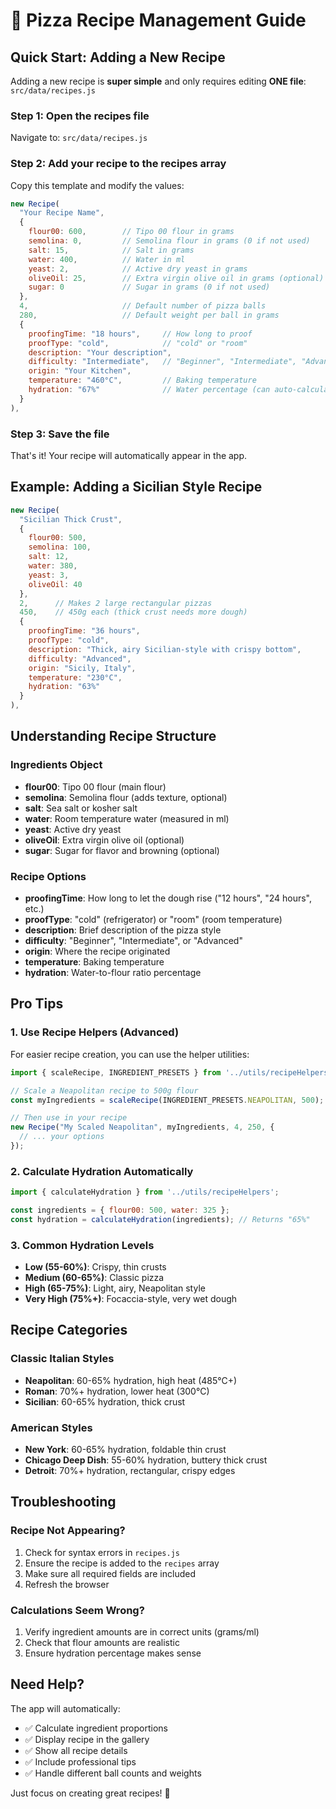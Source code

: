 # 🍕 Pizza Recipe Management Guide

## Quick Start: Adding a New Recipe

Adding a new recipe is **super simple** and only requires editing **ONE file**: `src/data/recipes.js`

### Step 1: Open the recipes file
Navigate to: `src/data/recipes.js`

### Step 2: Add your recipe to the recipes array
Copy this template and modify the values:

```javascript
new Recipe(
  "Your Recipe Name",
  { 
    flour00: 600,        // Tipo 00 flour in grams
    semolina: 0,         // Semolina flour in grams (0 if not used)
    salt: 15,            // Salt in grams
    water: 400,          // Water in ml
    yeast: 2,            // Active dry yeast in grams
    oliveOil: 25,        // Extra virgin olive oil in grams (optional)
    sugar: 0             // Sugar in grams (0 if not used)
  },
  4,                     // Default number of pizza balls
  280,                   // Default weight per ball in grams
  { 
    proofingTime: "18 hours",     // How long to proof
    proofType: "cold",            // "cold" or "room"
    description: "Your description",
    difficulty: "Intermediate",   // "Beginner", "Intermediate", "Advanced"
    origin: "Your Kitchen",
    temperature: "460°C",         // Baking temperature
    hydration: "67%"              // Water percentage (can auto-calculate)
  }
),
```

### Step 3: Save the file
That's it! Your recipe will automatically appear in the app.

## Example: Adding a Sicilian Style Recipe

```javascript
new Recipe(
  "Sicilian Thick Crust",
  { 
    flour00: 500, 
    semolina: 100, 
    salt: 12, 
    water: 380, 
    yeast: 3, 
    oliveOil: 40 
  },
  2,      // Makes 2 large rectangular pizzas
  450,    // 450g each (thick crust needs more dough)
  { 
    proofingTime: "36 hours", 
    proofType: "cold",
    description: "Thick, airy Sicilian-style with crispy bottom",
    difficulty: "Advanced",
    origin: "Sicily, Italy",
    temperature: "230°C",
    hydration: "63%"
  }
),
```

## Understanding Recipe Structure

### Ingredients Object
- **flour00**: Tipo 00 flour (main flour)
- **semolina**: Semolina flour (adds texture, optional)
- **salt**: Sea salt or kosher salt
- **water**: Room temperature water (measured in ml)
- **yeast**: Active dry yeast
- **oliveOil**: Extra virgin olive oil (optional)
- **sugar**: Sugar for flavor and browning (optional)

### Recipe Options
- **proofingTime**: How long to let the dough rise ("12 hours", "24 hours", etc.)
- **proofType**: "cold" (refrigerator) or "room" (room temperature)
- **description**: Brief description of the pizza style
- **difficulty**: "Beginner", "Intermediate", or "Advanced"
- **origin**: Where the recipe originated
- **temperature**: Baking temperature
- **hydration**: Water-to-flour ratio percentage

## Pro Tips

### 1. Use Recipe Helpers (Advanced)
For easier recipe creation, you can use the helper utilities:

```javascript
import { scaleRecipe, INGREDIENT_PRESETS } from '../utils/recipeHelpers';

// Scale a Neapolitan recipe to 500g flour
const myIngredients = scaleRecipe(INGREDIENT_PRESETS.NEAPOLITAN, 500);

// Then use in your recipe
new Recipe("My Scaled Neapolitan", myIngredients, 4, 250, {
  // ... your options
});
```

### 2. Calculate Hydration Automatically
```javascript
import { calculateHydration } from '../utils/recipeHelpers';

const ingredients = { flour00: 500, water: 325 };
const hydration = calculateHydration(ingredients); // Returns "65%"
```

### 3. Common Hydration Levels
- **Low (55-60%)**: Crispy, thin crusts
- **Medium (60-65%)**: Classic pizza
- **High (65-75%)**: Light, airy, Neapolitan style
- **Very High (75%+)**: Focaccia-style, very wet dough

## Recipe Categories

### Classic Italian Styles
- **Neapolitan**: 60-65% hydration, high heat (485°C+)
- **Roman**: 70%+ hydration, lower heat (300°C)
- **Sicilian**: 60-65% hydration, thick crust

### American Styles
- **New York**: 60-65% hydration, foldable thin crust
- **Chicago Deep Dish**: 55-60% hydration, buttery thick crust
- **Detroit**: 70%+ hydration, rectangular, crispy edges

## Troubleshooting

### Recipe Not Appearing?
1. Check for syntax errors in `recipes.js`
2. Ensure the recipe is added to the `recipes` array
3. Make sure all required fields are included
4. Refresh the browser

### Calculations Seem Wrong?
1. Verify ingredient amounts are in correct units (grams/ml)
2. Check that flour amounts are realistic
3. Ensure hydration percentage makes sense

## Need Help?

The app will automatically:
- ✅ Calculate ingredient proportions
- ✅ Display recipe in the gallery
- ✅ Show all recipe details
- ✅ Include professional tips
- ✅ Handle different ball counts and weights

Just focus on creating great recipes! 🍕 